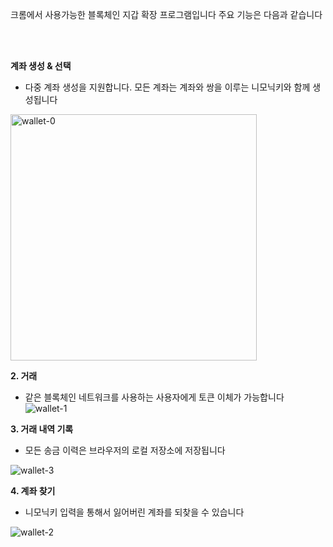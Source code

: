 크롬에서 사용가능한 블록체인 지갑 확장 프로그램입니다
주요 기능은 다음과 같습니다

<br><br>


<b>계좌 생성 & 선택</b>
- 다중 계좌 생성을 지원합니다. 모든 계좌는 계좌와 쌍을 이루는 니모닉키와 함께 생성됩니다 
<img width="394" alt="wallet-0" src="https://github.com/nazzzo/rooftop-front/assets/112994137/e9c51107-87e9-4c23-948d-0cde0bc30f67">

<b>2. 거래 </b> 
- 같은 블록체인 네트워크를 사용하는 사용자에게 토큰 이체가 가능합니다
![wallet-1](https://github.com/nazzzo/rooftop-front/assets/112994137/f6893d0c-c98c-40c7-81e5-e7e0a67f5d99)



<b>3. 거래 내역 기록</b> 
- 모든 송금 이력은 브라우저의 로컬 저장소에 저장됩니다

![wallet-3](https://github.com/nazzzo/rooftop-front/assets/112994137/904769b7-e057-410f-be6b-3a24f99e87b6)



<b>4. 계좌 찾기</b> 
- 니모닉키 입력을 통해서 잃어버린 계좌를 되찾을 수 있습니다

![wallet-2](https://github.com/nazzzo/rooftop-front/assets/112994137/ca342861-ebe0-416b-b39c-89f0bff0731b)
